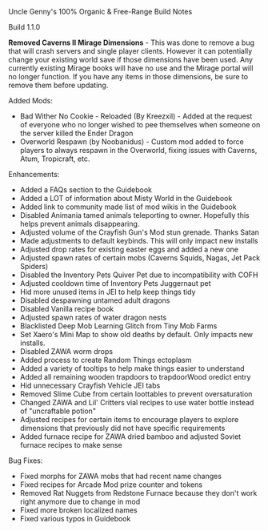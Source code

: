 Uncle Genny's 100% Organic & Free-Range Build Notes

Build 1.1.0

**Removed Caverns II Mirage Dimensions** - This was done to remove a bug that will crash servers and single player clients. However it can potentially change your existing world save if those dimensions have been used. Any currently existing Mirage books will have no use and the Mirage portal will no longer function. If you have any items in those dimensions, be sure to remove them before updating.

Added Mods:
* Bad Wither No Cookie - Reloaded (By Kreezxil) - Added at the request of everyone who no longer wished to pee themselves when someone on the server killed the Ender Dragon
* Overworld Respawn (by Noobanidus) - Custom mod added to force players to always respawn in the Overworld, fixing issues with Caverns, Atum, Tropicraft, etc.

Enhancements:
* Added a FAQs section to the Guidebook
* Added a LOT of information about Misty World in the Guidebook
* Added link to community made list of mod wikis in the Guidebook
* Disabled Animania tamed animals teleporting to owner. Hopefully this helps prevent animals disappearing.
* Adjusted volume of the Crayfish Gun's Mod stun grenade. Thanks Satan
* Made adjustments to default keybinds. This will only impact new installs
* Adjusted drop rates for existing easter eggs and added a new one
* Adjusted spawn rates of certain mobs (Caverns Squids, Nagas, Jet Pack Spiders)
* Disabled the Inventory Pets Quiver Pet due to incompatibility with COFH
* Adjusted cooldown time of Inventory Pets Juggernaut pet
* Hid more unused items in JEI to help keep things tidy
* Disabled despawning untamed adult dragons
* Disabled Vanilla recipe book
* Adjusted spawn rates of water dragon nests
* Blacklisted Deep Mob Learning Glitch from Tiny Mob Farms
* Set Xaero's Mini Map to show old deaths by default. Only impacts new installs.
* Disabled ZAWA worm drops
* Added process to create Random Things ectoplasm
* Added a variety of tooltips to help make things easier to understand
* Added all remaining wooden trapdoors to trapdoorWood oredict entry
* Hid unnecessary Crayfish Vehicle JEI tabs
* Removed Slime Cube from certain loottables to prevent oversaturation
* Changed ZAWA and Lil' Critters vial recipes to use water bottle instead of "uncraftable potion"
* Adjusted recipes for certain items to encourage players to explore dimensions that previously did not have specific requirements
* Added furnace recipe for ZAWA dried bamboo and adjusted Soviet furnace recipes to make sense

Bug Fixes:
* Fixed morphs for ZAWA mobs that had recent name changes
* Fixed recipes for Arcade Mod prize counter and tokens
* Removed Rat Nuggets from Redstone Furnace because they don't work right anymore due to change in mod
* Fixed more broken localized names
* Fixed various typos in Guidebook
